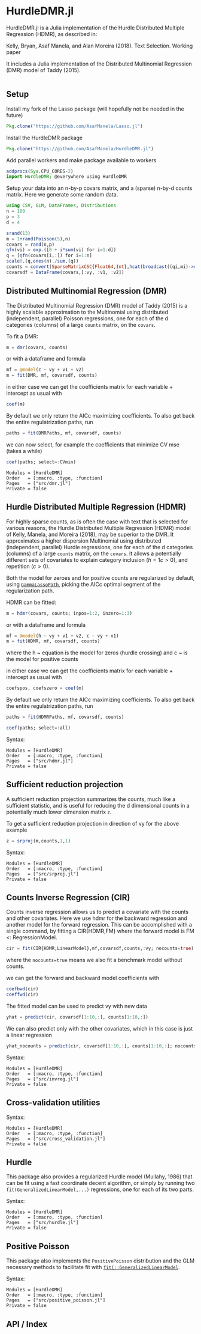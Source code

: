 # HurdleDMR.jl

HurdleDMR.jl is a Julia implementation of the Hurdle Distributed Multiple Regression (HDMR), as described in:

Kelly, Bryan, Asaf Manela, and Alan Moreira (2018). Text Selection. Working paper

It includes a Julia implementation of the Distributed Multinomial Regression (DMR) model of Taddy (2015).

```@contents
```

## Setup

Install my fork of the Lasso package (will hopefully not be needed in the future)
```julia
Pkg.clone("https://github.com/AsafManela/Lasso.jl")
```

Install the HurdleDMR package
```julia
Pkg.clone("https://github.com/AsafManela/HurdleDMR.jl")
```

Add parallel workers and make package available to workers
```julia
addprocs(Sys.CPU_CORES-2)
import HurdleDMR; @everywhere using HurdleDMR
```

Setup your data into an n-by-p covars matrix, and a (sparse) n-by-d counts matrix.
Here we generate some random data.
```julia
using CSV, GLM, DataFrames, Distributions
n = 100
p = 3
d = 4

srand(13)
m = 1+rand(Poisson(5),n)
covars = rand(n,p)
ηfn(vi) = exp.([0 + i*sum(vi) for i=1:d])
q = [ηfn(covars[i,:]) for i=1:n]
scale!.(q,ones(n)./sum.(q))
counts = convert(SparseMatrixCSC{Float64,Int},hcat(broadcast((qi,mi)->rand(Multinomial(mi, qi)),q,m)...)')
covarsdf = DataFrame(covars,[:vy, :v1, :v2])
```


## Distributed Multinomial Regression (DMR)

The Distributed Multinomial Regression (DMR) model of Taddy (2015) is a highly scalable
approximation to the Multinomial using distributed (independent, parallel)
Poisson regressions, one for each of the d categories (columns) of a large `counts` matrix,
on the `covars`.

To fit a DMR:
```julia
m = dmr(covars, counts)
```
or with a dataframe and formula
```julia
mf = @model(c ~ vy + v1 + v2)
m = fit(DMR, mf, covarsdf, counts)
```
in either case we can get the coefficients matrix for each variable + intercept as usual with
```julia
coef(m)
```

By default we only return the AICc maximizing coefficients.
To also get back the entire regulatrization paths, run
```julia
paths = fit(DMRPaths, mf, covarsdf, counts)
```
we can now select, for example the coefficients that minimize CV mse (takes a while)
```julia
coef(paths; select=:CVmin)
```

```@autodocs
Modules = [HurdleDMR]
Order   = [:macro, :type, :function]
Pages   = ["src/dmr.jl"]
Private = false
```

## Hurdle Distributed Multiple Regression (HDMR)

For highly sparse counts, as is often the case with text that is selected for
various reasons, the Hurdle Distributed Multiple Regression (HDMR) model of
Kelly, Manela, and Moreira (2018), may be superior to the DMR. It approximates
a higher dispersion Multinomial using distributed (independent, parallel)
Hurdle regressions, one for each of the d categories (columns) of a large `counts` matrix,
on the `covars`. It allows a potentially different sets of covariates to explain
category inclusion ($h=1{c>0}$), and repetition ($c>0$).

Both the model for zeroes and for positive counts are regularized by default,
using [`GammaLassoPath`](@ref), picking the AICc optimal segment of the regularization
path.

HDMR can be fitted:
```julia
m = hdmr(covars, counts; inpos=1:2, inzero=1:3)
```

or with a dataframe and formula
```julia
mf = @model(h ~ vy + v1 + v2, c ~ vy + v1)
m = fit(HDMR, mf, covarsdf, counts)
```
where the h ~ equation is the model for zeros (hurdle crossing) and c ~ is the model for positive counts

in either case we can get the coefficients matrix for each variable + intercept as usual with
```julia
coefspos, coefszero = coef(m)
```

By default we only return the AICc maximizing coefficients.
To also get back the entire regulatrization paths, run
```julia
paths = fit(HDMRPaths, mf, covarsdf, counts)

coef(paths; select=:all)
```

Syntax:
```@autodocs
Modules = [HurdleDMR]
Order   = [:macro, :type, :function]
Pages   = ["src/hdmr.jl"]
Private = false
```

## Sufficient reduction projection

A sufficient reduction projection summarizes the counts, much like a sufficient
statistic, and is useful for reducing the d dimensional counts in a potentially
much lower dimension matrix `z`.

To get a sufficient reduction projection in direction of vy for the above
example
```julia
z = srproj(m,counts,1,1)
```

Syntax:
```@autodocs
Modules = [HurdleDMR]
Order   = [:macro, :type, :function]
Pages   = ["src/srproj.jl"]
Private = false
```
## Counts Inverse Regression (CIR)

Counts inverse regression allows us to predict a covariate with the counts and other covariates.
Here we use hdmr for the backward regression and another model for the forward regression.
This can be accomplished with a single command, by fitting a CIR{HDMR,FM} where the forward model is FM <: RegressionModel.
```julia
cir = fit(CIR{HDMR,LinearModel},mf,covarsdf,counts,:vy; nocounts=true)
```
where the ```nocounts=true``` means we also fit a benchmark model without counts.

we can get the forward and backward model coefficients with
```julia
coefbwd(cir)
coeffwd(cir)
```

The fitted model can be used to predict vy with new data
```julia
yhat = predict(cir, covarsdf[1:10,:], counts[1:10,:])
```

We can also predict only with the other covariates, which in this case
is just a linear regression
```julia
yhat_nocounts = predict(cir, covarsdf[1:10,:], counts[1:10,:]; nocounts=true)
```

Syntax:
```@autodocs
Modules = [HurdleDMR]
Order   = [:macro, :type, :function]
Pages   = ["src/invreg.jl"]
Private = false
```

## Cross-validation utilities

Syntax:
```@autodocs
Modules = [HurdleDMR]
Order   = [:macro, :type, :function]
Pages   = ["src/cross_validation.jl"]
Private = false
```

## Hurdle
This package also provides a regularized Hurdle model (Mullahy, 1986) that can be
fit using a fast coordinate decent algorithm, or simply by running two
`fit(GeneralizedLinearModel,...)` regressions, one for each of its two parts.

Syntax:
```@autodocs
Modules = [HurdleDMR]
Order   = [:macro, :type, :function]
Pages   = ["src/hurdle.jl"]
Private = false
```

## Positive Poisson
This package also implements the `PositivePoisson` distribution and the GLM
necessary methods to facilitate fit with [`fit(::GeneralizedLinearModel`](@ref).

Syntax:
```@autodocs
Modules = [HurdleDMR]
Order   = [:macro, :type, :function]
Pages   = ["src/positive_poisson.jl"]
Private = false
```

## API / Index

```@index
```
